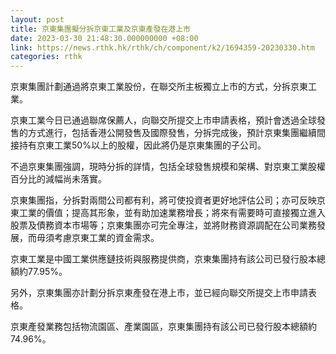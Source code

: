```yaml
---
layout: post
title: 京東集團擬分拆京東工業及京東產發在港上市
date: 2023-03-30 21:48:30.000000000 +08:00
link: https://news.rthk.hk/rthk/ch/component/k2/1694359-20230330.htm
categories: rthk
---
```


京東集團計劃通過將京東工業股份，在聯交所主板獨立上市的方式，分拆京東工業。

京東工業今日已通過聯席保薦人，向聯交所提交上市申請表格，預計會透過全球發售的方式進行，包括香港公開發售及國際發售，分拆完成後，預計京東集團繼續間接持有京東工業50%以上的股權，因此將仍是京東集團的子公司。

不過京東集團強調，現時分拆的詳情，包括全球發售規模和架構、對京東工業股權百分比的減幅尚未落實。

京東集團指，分拆對兩間公司都有利，將可使投資者更好地評估公司；亦可反映京東工業的價值；提高其形象，並有助加速業務增長；將來有需要時可直接獨立進入股票及債務資本市場等；京東集團亦可完全專注，並將財務資源調配在公司業務發展，而毋須考慮京東工業的資金需求。

京東工業是中國工業供應鏈技術與服務提供商，京東集團持有該公司已發行股本總額約77.95%。

另外，京東集團亦計劃分拆京東產發在港上市，並已經向聯交所提交上市申請表格。

京東產發業務包括物流園區、產業園區，京東集團持有該公司已發行股本總額約74.96%。
